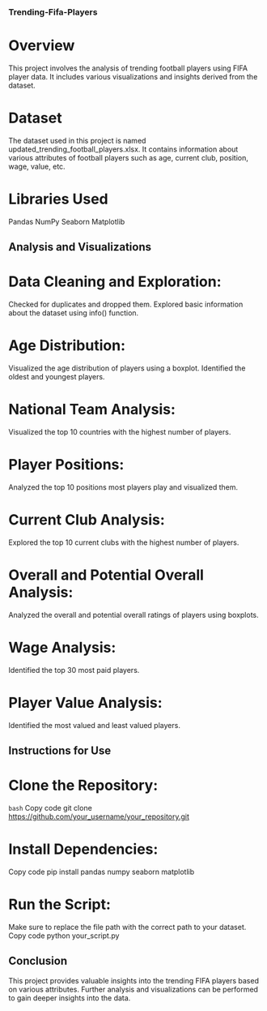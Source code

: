 ### Trending-Fifa-Players

# Overview
This project involves the analysis of trending football players using FIFA player data. It includes various visualizations and insights derived from the dataset.

# Dataset
The dataset used in this project is named updated_trending_football_players.xlsx. It contains information about various attributes of football players such as age, current club, position, wage, value, etc.

# Libraries Used
Pandas
NumPy
Seaborn
Matplotlib


## Analysis and Visualizations

# Data Cleaning and Exploration:
Checked for duplicates and dropped them.
Explored basic information about the dataset using info() function.

# Age Distribution:
Visualized the age distribution of players using a boxplot.
Identified the oldest and youngest players.

# National Team Analysis:

Visualized the top 10 countries with the highest number of players.

# Player Positions:
Analyzed the top 10 positions most players play and visualized them.

# Current Club Analysis:
Explored the top 10 current clubs with the highest number of players.

# Overall and Potential Overall Analysis:
Analyzed the overall and potential overall ratings of players using boxplots.

# Wage Analysis:
Identified the top 30 most paid players.

# Player Value Analysis:
Identified the most valued and least valued players.

## Instructions for Use
# Clone the Repository:
```bash```
Copy code
git clone https://github.com/your_username/your_repository.git

# Install Dependencies:
Copy code
pip install pandas numpy seaborn matplotlib

# Run the Script:
Make sure to replace the file path with the correct path to your dataset.
Copy code
python your_script.py

## Conclusion
This project provides valuable insights into the trending FIFA players based on various attributes. Further analysis and visualizations can be performed to gain deeper insights into the data.
